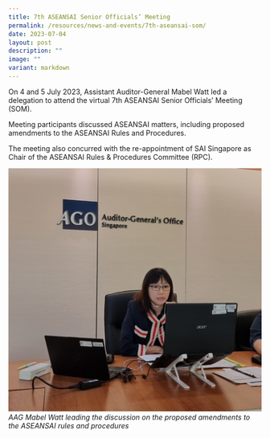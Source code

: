 ```yaml
---
title: 7th ASEANSAI Senior Officials’ Meeting
permalink: /resources/news-and-events/7th-aseansai-som/
date: 2023-07-04
layout: post
description: ""
image: ""
variant: markdown
---
```

On 4 and 5 July 2023, Assistant Auditor-General Mabel Watt led a delegation to attend the virtual 7th ASEANSAI Senior Officials’ Meeting (SOM). 

Meeting participants discussed ASEANSAI matters, including proposed amendments to the ASEANSAI Rules and Procedures. 

The meeting also concurred with the re-appointment of SAI Singapore as Chair of the ASEANSAI Rules & Procedures Committee (RPC).

![](/images/News%20&%20Events%20Photos/2023/aseansai_som2023.jpg)
*AAG Mabel Watt leading the discussion on the proposed amendments to the ASEANSAI rules and procedures*